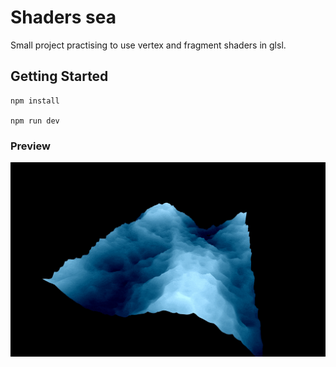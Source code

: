 # Shaders sea

Small project practising to use vertex and fragment shaders in glsl.

## Getting Started

```
npm install

npm run dev
```

### Preview

![Example GIF](src/GIF.gif)

